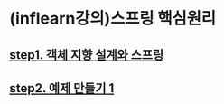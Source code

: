 # (inflearn강의)스프링 핵심원리 
## [step1. 객체 지향 설계와 스프링](https://velog.io/@pjm4142/%EC%8A%A4%ED%94%84%EB%A7%81-%ED%95%B5%EC%8B%AC-%EC%9B%90%EB%A6%AC1-%EA%B0%9D%EC%B2%B4-%EC%A7%80%ED%96%A5-%EC%84%A4%EA%B3%84%EC%99%80-%EC%8A%A4%ED%94%84%EB%A7%81)

## [step2. 예제 만들기 1](https://velog.io/@pjm4142/%EC%8A%A4%ED%94%84%EB%A7%81-%ED%95%B5%EC%8B%AC-%EC%9B%90%EB%A6%AC2-%EC%98%88%EC%A0%9C-%EB%A7%8C%EB%93%A4%EA%B8%B0-1)
